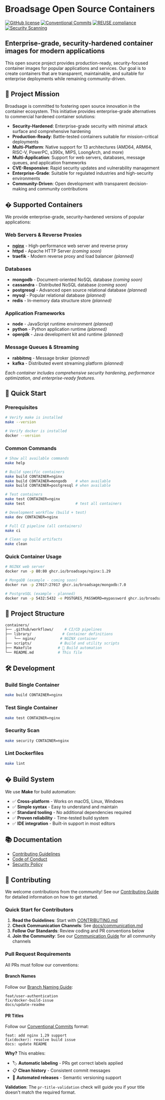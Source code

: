 <!--
SPDX-FileCopyrightText: Copyright (c) 2025 Broadsage <opensource@broadsage.com>

SPDX-License-Identifier: Apache-2.0
-->

# Broadsage Open Source Containers

[![GitHub license](https://img.shields.io/github/license/broadsage/containers)](LICENSE)
[![Conventional Commits](https://img.shields.io/badge/Conventional%20Commits-1.0.0-%23FE5196?logo=conventionalcommits&logoColor=white)](https://conventionalcommits.org)
[![REUSE compliance](https://img.shields.io/reuse/compliance/github.com%2Fbroadsage%2Fcontainers)](https://reuse.software/)
[![Security Scanning](https://img.shields.io/badge/security-hardened-green)](SECURITY.md)

## Enterprise-grade, security-hardened container images for modern applications

This open source project provides production-ready, security-focused container images for popular applications and services. Our goal is to create containers that are transparent, maintainable, and suitable for enterprise deployments while remaining community-driven.

## 🎯 Project Mission

Broadsage is committed to fostering open source innovation in the container ecosystem. This initiative provides enterprise-grade alternatives to commercial hardened container solutions:

- **Security-Hardened**: Enterprise-grade security with minimal attack surface and comprehensive hardening
- **Production-Ready**: Battle-tested containers suitable for mission-critical deployments
- **Multi-Platform**: Native support for 13 architectures (AMD64, ARM64, RISC-V, PowerPC, s390x, MIPS, LoongArch, and more)
- **Multi-Application**: Support for web servers, databases, message queues, and application frameworks
- **CVE-Responsive**: Rapid security updates and vulnerability management
- **Enterprise-Grade**: Suitable for regulated industries and high-security environments
- **Community-Driven**: Open development with transparent decision-making and community contributions

## � Supported Containers

We provide enterprise-grade, security-hardened versions of popular applications:

### Web Servers & Reverse Proxies

- **[nginx](library/nginx/)** - High-performance web server and reverse proxy
- **httpd** - Apache HTTP Server *(coming soon)*
- **traefik** - Modern reverse proxy and load balancer *(planned)*

### Databases

- **mongodb** - Document-oriented NoSQL database *(coming soon)*
- **cassandra** - Distributed NoSQL database *(coming soon)*
- **postgresql** - Advanced open source relational database *(planned)*
- **mysql** - Popular relational database *(planned)*
- **redis** - In-memory data structure store *(planned)*

### Application Frameworks

- **node** - JavaScript runtime environment *(planned)*
- **python** - Python application runtime *(planned)*
- **openjdk** - Java development kit and runtime *(planned)*

### Message Queues & Streaming

- **rabbitmq** - Message broker *(planned)*
- **kafka** - Distributed event streaming platform *(planned)*

*Each container includes comprehensive security hardening, performance optimization, and enterprise-ready features.*

## 🚀 Quick Start

### Prerequisites

```bash
# Verify make is installed
make --version

# Verify docker is installed
docker --version
```

### Common Commands

```bash
# Show all available commands
make help

# Build specific containers
make build CONTAINER=nginx
make build CONTAINER=mongodb    # when available
make build CONTAINER=postgresql # when available

# Test containers
make test CONTAINER=nginx
make test                       # test all containers

# Development workflow (build + test)
make dev CONTAINER=nginx

# Full CI pipeline (all containers)
make ci

# Clean up build artifacts
make clean
```

### Quick Container Usage

```bash
# NGINX web server
docker run -p 80:80 ghcr.io/broadsage/nginx:1.29

# MongoDB (example - coming soon)
docker run -p 27017:27017 ghcr.io/broadsage/mongodb:7.0

# PostgreSQL (example - planned)
docker run -p 5432:5432 -e POSTGRES_PASSWORD=mypassword ghcr.io/broadsage/postgresql:16
```

## 📁 Project Structure

```bash
containers/
├── .github/workflows/     # CI/CD pipelines
├── library/              # Container definitions
│   └── nginx/           # NGINX container
├── scripts/             # Build and utility scripts
├── Makefile            # 🎯 Build automation
└── README.md           # This file
```

## 🛠️ Development

### Build Single Container

```bash
make build CONTAINER=nginx
```

### Test Single Container

```bash
make test CONTAINER=nginx
```

### Security Scan

```bash
make security CONTAINER=nginx
```

### Lint Dockerfiles

```bash
make lint
```

## �️ Build System

We use **Make** for build automation:

- ✅ **Cross-platform** - Works on macOS, Linux, Windows
- ✅ **Simple syntax** - Easy to understand and maintain  
- ✅ **Standard tooling** - No additional dependencies required
- ✅ **Proven reliability** - Time-tested build system
- ✅ **IDE integration** - Built-in support in most editors

## 📚 Documentation

- [Contributing Guidelines](CONTRIBUTING.md)
- [Code of Conduct](CODE_OF_CONDUCT.md)
- [Security Policy](SECURITY.md)

## 🤝 Contributing

We welcome contributions from the community! See our [Contributing Guide](CONTRIBUTING.md) for detailed information on how to get started.

### Quick Start for Contributors

1. **Read the Guidelines**: Start with [CONTRIBUTING.md](CONTRIBUTING.md)
2. **Check Communication Channels**: See [docs/communication.md](docs/communication.md)
3. **Follow Our Standards**: Review coding and PR conventions below
4. **Join the Community**: See our [Communication Guide](docs/communication.md) for all community channels

### Pull Request Requirements

All PRs must follow our conventions:

#### Branch Names

Follow our [Branch Naming Guide](./docs/branch_naming.md):

```text
feat/user-authentication
fix/docker-build-issue
docs/update-readme
```

#### PR Titles

Follow our [Conventional Commits](./docs/CONVENTIONAL_COMMITS.md) format:

```text
feat: add nginx 1.29 support
fix(docker): resolve build issue  
docs: update README
```

**Why?** This enables:

- 🏷️ **Automatic labeling** - PRs get correct labels applied
- 📋 **Clean history** - Consistent commit messages
- 🚀 **Automated releases** - Semantic versioning support

**Validation**: The `pr-title-validation` check will guide you if your title doesn't match the required format.
